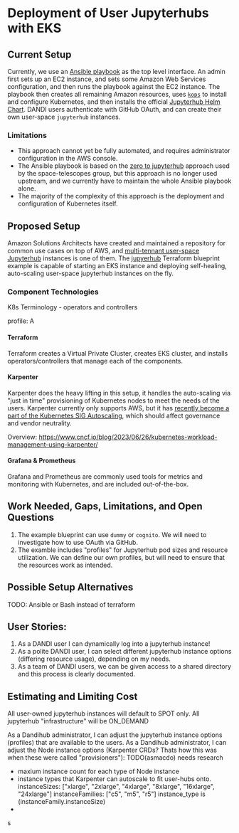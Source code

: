 # Deployment of User Jupyterhubs with EKS

## Current Setup

Currently, we use an [Ansible
playbook](https://docs.ansible.com/ansible/latest/playbook_guide/playbooks_intro.html)
as the top level interface.  An admin first sets up an EC2 instance, and sets
some Amazon Web Services configuration, and then runs the playbook
against the EC2 instance. The playbook then creates all remaining Amazon
resources, uses [`kops`](https://kops.sigs.k8s.io/) to install and
configure Kubernetes, and then installs the official [Jupyterhub Helm
Chart](https://hub.jupyter.org/helm-chart/). DANDI users authenticate
with GitHub OAuth, and can create their own user-space `jupyterhub`
instances.

### Limitations

 - This approach cannot yet be fully automated, and requires administrator configuration in the AWS console.
 - The Ansible playbook is based on the [zero to jupyterhub](https://github.com/spacetelescope/z2jh-aws-ansible)
   approach used by the space-telescopes group, but this approach is no longer used upstream, and
   we currently have to maintain the whole Ansible playbook alone.
 - The majority of the complexity of this approach is the deployment and configuration of Kubernetes itself.

## Proposed Setup

Amazon Solutions Architects have created and maintained a repository for
common use cases on top of AWS, and [multi-tennant user-space
Jupyterhub](https://aws.amazon.com/blogs/containers/building-multi-tenant-jupyterhub-platforms-on-amazon-eks/)
instances is one of them. The
[jupyerhub](https://github.com/awslabs/data-on-eks/tree/main/ai-ml/jupyterhub)
Terraform blueprint example is capable of starting an EKS instance and
deploying self-healing, auto-scaling user-space jupyterhub instances on
the fly.

### Component Technologies

K8s Terminology - operators and controllers

profile: A

#### Terraform

Terraform creates a Virtual Private Cluster, creates EKS cluster, and installs operators/controllers that manage each of the components.

#### Karpenter

Karpenter does the heavy lifting in this setup, it handles the auto-scaling via "just in time" provisioning of Kubernetes nodes to meet the needs of the users.
Karpenter currently only supports AWS, but it has [recently become a part of the Kubernetes SIG Autoscaling](https://github.com/kubernetes/org/issues/4258), which should affect governance and vendor neutrality.

Overview: https://www.cncf.io/blog/2023/06/26/kubernetes-workload-management-using-karpenter/

#### Grafana & Prometheus

Grafana and Prometheus are commonly used tools for metrics and monitoring with Kubernetes, and are included out-of-the-box.

## Work Needed, Gaps, Limitations, and Open Questions

1. The example blueprint can use `dummy` or `cognito`. We will need to
   investigate how to use OAuth via GitHub.
1. The examble includes "profiles" for Jupyterhub pod sizes and resource
   utilization. We can define our own profiles, but will need to ensure
   that the resources work as intended.

## Possible Setup Alternatives

TODO: Ansible or Bash instead of terraform


## User Stories:

1. As a DANDI user I can dynamically log into a jupyterhub instance!
1. As a polite DANDI user, I can select different jupyterhub instance options (differing resource usage), depending on my needs.
1. As a team of DANDI users, we can be given access to a shared directory and this process is clearly documented.

## Estimating and Limiting Cost

All user-owned jupyterhub instances will default to SPOT only.
All jupyterhub "infrastructure" will be ON_DEMAND

As a Dandihub administrator, I can adjust the jupyterhub instance options (profiles) that are available to the users.
As a Dandihub administrator, I can adjust the Node instance options (Karpenter CRDs? Thats how this was when these were called "provisioners"): TODO(asmacdo) needs research
   - maxium instance count for each type of Node instance 
   - instance types that Karpenter can autoscale to fit user-hubs onto.
         instanceSizes: ["xlarge", "2xlarge", "4xlarge", "8xlarge", "16xlarge", "24xlarge"]
         instanceFamilies: ["c5", "m5", "r5"]
         instance_type is (instanceFamily.instanceSize)
   -

s
